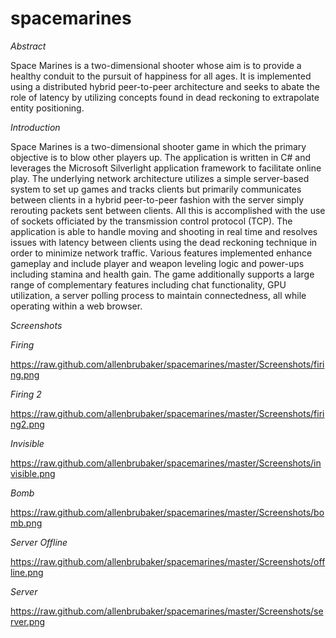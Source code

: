 spacemarines
============

*Abstract*

Space Marines is a two-dimensional shooter whose aim is to provide a healthy conduit to the pursuit of happiness for all ages.  It is implemented using a distributed hybrid peer-to-peer architecture and seeks to abate the role of latency by utilizing concepts found in dead reckoning to extrapolate entity positioning.

*Introduction*

Space Marines is a two-dimensional shooter game in which the primary objective is to blow other players up.  The application is written in C# and leverages the Microsoft Silverlight application framework to facilitate online play.  The underlying network architecture utilizes a simple server-based system to set up games and tracks clients but primarily communicates between clients in a hybrid peer-to-peer fashion with the server simply rerouting packets sent between clients.  All this is accomplished with the use of sockets officiated by the transmission control protocol (TCP).  The application is able to handle moving and shooting in real time and resolves issues with latency between clients using the dead reckoning technique in order to minimize network traffic.  Various features implemented enhance gameplay and include player and weapon leveling logic and power-ups including stamina and health gain.  The game additionally supports a large range of complementary features including chat functionality, GPU utilization, a server polling process to maintain connectedness, all while operating within a web browser. 

*Screenshots*

*Firing*

https://raw.github.com/allenbrubaker/spacemarines/master/Screenshots/firing.png

*Firing 2*

https://raw.github.com/allenbrubaker/spacemarines/master/Screenshots/firing2.png

*Invisible*

https://raw.github.com/allenbrubaker/spacemarines/master/Screenshots/invisible.png

*Bomb*

https://raw.github.com/allenbrubaker/spacemarines/master/Screenshots/bomb.png

*Server Offline*

https://raw.github.com/allenbrubaker/spacemarines/master/Screenshots/offline.png

*Server*

https://raw.github.com/allenbrubaker/spacemarines/master/Screenshots/server.png

